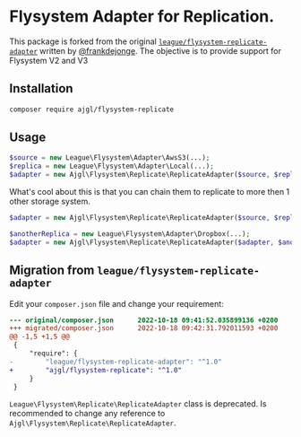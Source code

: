 # Flysystem Adapter for Replication.

This package is forked from the original [`league/flysystem-replicate-adapter`](https://packagist.org/packages/league/flysystem-replicate-adapter) written by [@frankdejonge](https://github.com/frankdejonge). The objective is to provide support for Flysystem V2 and V3

## Installation

```bash
composer require ajgl/flysystem-replicate
```

## Usage

```php
$source = new League\Flysystem\Adapter\AwsS3(...);
$replica = new League\Flysystem\Adapter\Local(...);
$adapter = new Ajgl\Flysystem\Replicate\ReplicateAdapter($source, $replica);
```

What's cool about this is that you can chain them to replicate to more then 1 other storage system.


```php
$adapter = new Ajgl\Flysystem\Replicate\ReplicateAdapter($source, $replica);

$anotherReplica = new League\Flysystem\Adapter\Dropbox(...);
$adapter = new Ajgl\Flysystem\Replicate\ReplicateAdapter($adapter, $anotherReplica);
```


## Migration from `league/flysystem-replicate-adapter`

Edit your `composer.json` file and change your requirement:

```diff
--- original/composer.json      2022-10-18 09:41:52.035899136 +0200
+++ migrated/composer.json      2022-10-18 09:42:31.792011593 +0200
@@ -1,5 +1,5 @@
 {
     "require": {
-        "league/flysystem-replicate-adapter": "^1.0"
+        "ajgl/flysystem-replicate": "^1.0"
     }
 }
```

`League\Flysystem\Replicate\ReplicateAdapter` class is deprecated. Is recommended to change any reference to `Ajgl\Flysystem\Replicate\ReplicateAdapter`.
